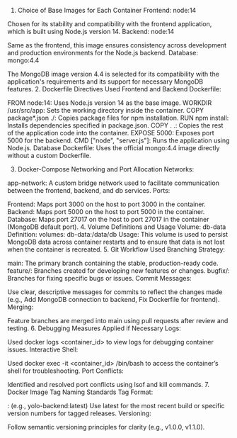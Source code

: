 1. Choice of Base Images for Each Container
Frontend: node:14

Chosen for its stability and compatibility with the frontend application, which is built using Node.js version 14.
Backend: node:14

Same as the frontend, this image ensures consistency across development and production environments for the Node.js backend.
Database: mongo:4.4

The MongoDB image version 4.4 is selected for its compatibility with the application's requirements and its support for necessary MongoDB features.
2. Dockerfile Directives Used
Frontend and Backend Dockerfile:

FROM node:14: Uses Node.js version 14 as the base image.
WORKDIR /usr/src/app: Sets the working directory inside the container.
COPY package*.json ./: Copies package files for npm installation.
RUN npm install: Installs dependencies specified in package.json.
COPY . .: Copies the rest of the application code into the container.
EXPOSE 5000: Exposes port 5000 for the backend.
CMD ["node", "server.js"]: Runs the application using Node.js.
Database Dockerfile: Uses the official mongo:4.4 image directly without a custom Dockerfile.

3. Docker-Compose Networking and Port Allocation
Networks:

app-network: A custom bridge network used to facilitate communication between the frontend, backend, and db services.
Ports:

Frontend: Maps port 3000 on the host to port 3000 in the container.
Backend: Maps port 5000 on the host to port 5000 in the container.
Database: Maps port 27017 on the host to port 27017 in the container (MongoDB default port).
4. Volume Definitions and Usage
Volume: db-data
Definition: volumes: db-data:/data/db
Usage: This volume is used to persist MongoDB data across container restarts and to ensure that data is not lost when the container is recreated.
5. Git Workflow Used
Branching Strategy:

main: The primary branch containing the stable, production-ready code.
feature/<feature-name>: Branches created for developing new features or changes.
bugfix/<issue-id>: Branches for fixing specific bugs or issues.
Commit Messages:

Use clear, descriptive messages for commits to reflect the changes made (e.g., Add MongoDB connection to backend, Fix Dockerfile for frontend).
Merging:

Feature branches are merged into main using pull requests after review and testing.
6. Debugging Measures Applied if Necessary
Logs:

Used docker logs <container_id> to view logs for debugging container issues.
Interactive Shell:

Used docker exec -it <container_id> /bin/bash to access the container’s shell for troubleshooting.
Port Conflicts:

Identified and resolved port conflicts using lsof and kill commands.
7. Docker Image Tag Naming Standards
Tag Format:

<image-name>:<version> (e.g., yolo-backend:latest)
Use latest for the most recent build or specific version numbers for tagged releases.
Versioning:

Follow semantic versioning principles for clarity (e.g., v1.0.0, v1.1.0).